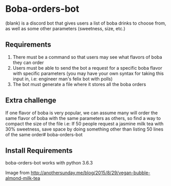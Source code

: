 # Boba-orders-bot
(blank) is a discord bot that gives users a list of boba drinks to choose from, as well as some other parameters (sweetness, size, etc.)
## Requirements
1. There must be a command so that users may see what flavors of boba they  can order
1. Users must be able to send the bot a request for a specific boba flavor with specific parameters (you may have your own syntax for taking this input in, i.e: engineer man's felix bot with polls)
1. The bot must generate a file where it stores all the boba orders
## Extra challenge
If one flavor of boba is very popular, we can assume many will order the same flavor of boba with the same parameters as others, so find a way to compact the size of the file
i.e: If 50 people request a jasmine milk tea with 30% sweetness, save space by doing something other than listing 50 lines of the same order# boba-orders-bot
## Install Requirements
boba-orders-bot works with python 3.6.3

Image from http://anothersunday.me/blog/2015/8/29/vegan-bubble-almond-milk-tea